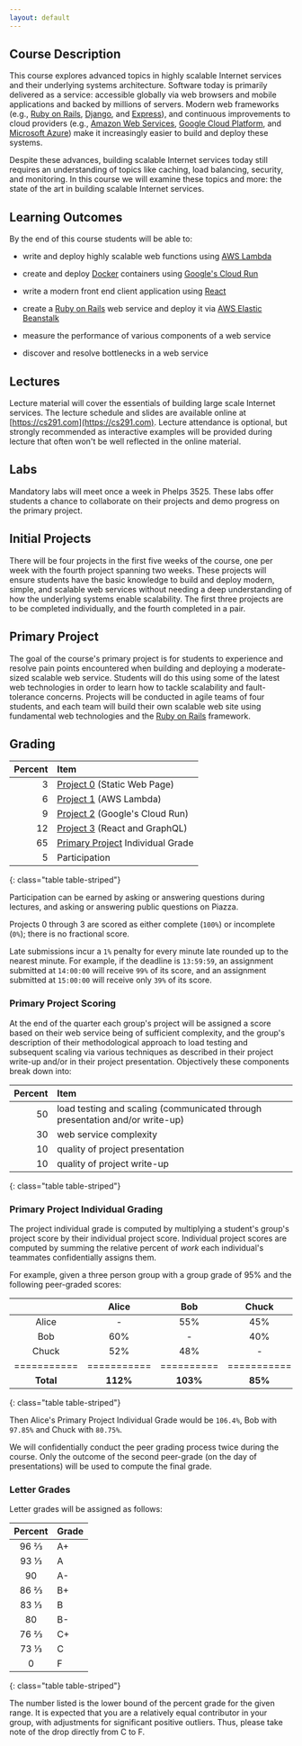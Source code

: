 ```yaml
---
layout: default
---
```


## Course Description

This course explores advanced topics in highly scalable Internet services and
their underlying systems architecture. Software today is primarily delivered as
a service: accessible globally via web browsers and mobile applications and
backed by millions of servers. Modern web frameworks (e.g., [Ruby on
Rails](http://rubyonrails.org/), [Django](https://www.djangoproject.com), and
[Express](https://expressjs.com)), and continuous improvements to cloud
providers (e.g., [Amazon Web Services](https://aws.amazon.com), [Google Cloud
Platform](https://cloud.google.com), and [Microsoft
Azure](https://azure.microsoft.com/en-us/)) make it increasingly easier to
build and deploy these systems.

Despite these advances, building scalable Internet services today still requires
an understanding of topics like caching, load balancing, security, and
monitoring. In this course we will examine these topics and more: the state of
the art in building scalable Internet services.


## Learning Outcomes

By the end of this course students will be able to:

* write and deploy highly scalable web functions using [AWS
  Lambda](https://aws.amazon.com/lambda/)

* create and deploy [Docker](https://www.docker.com/get-started) containers
  using [Google's Cloud Run](https://cloud.google.com/run/)

* write a modern front end client application using [React](https://reactjs.org)

* create a [Ruby on Rails](http://rubyonrails.org/) web service and deploy it
  via [AWS Elastic Beanstalk](https://aws.amazon.com/elasticbeanstalk/)

* measure the performance of various components of a web service

* discover and resolve bottlenecks in a web service


## Lectures

Lecture material will cover the essentials of building large scale Internet
services. The lecture schedule and slides are available online at
[https://cs291.com](https://cs291.com). Lecture attendance is optional, but
strongly recommended as interactive examples will be provided during lecture
that often won't be well reflected in the online material.

## Labs

Mandatory labs will meet once a week in Phelps 3525. These labs offer students
a chance to collaborate on their projects and demo progress on the primary
project.

## Initial Projects

There will be four projects in the first five weeks of the course, one per week
with the fourth project spanning two weeks. These projects will ensure students
have the basic knowledge to build and deploy modern, simple, and scalable web
services without needing a deep understanding of how the underlying systems
enable scalability. The first three projects are to be completed individually,
and the fourth completed in a pair.

## Primary Project

The goal of the course's primary project is for students to experience and
resolve pain points encountered when building and deploying a moderate-sized
scalable web service. Students will do this using some of the latest web
technologies in order to learn how to tackle scalability and fault-tolerance
concerns. Projects will be conducted in agile teams of four students, and each
team will build their own scalable web site using fundamental web technologies
and the [Ruby on Rails](http://rubyonrails.org/) framework.


## Grading

| Percent | Item |
|--:|:--|
| 3 | [Project 0](project0) (Static Web Page) |
| 6 | [Project 1](project1) (AWS Lambda) |
| 9 | [Project 2](project2) (Google's Cloud Run) |
| 12 | [Project 3](project3) (React and GraphQL) |
| 65 | [Primary Project](project) Individual Grade |
| 5 | Participation |
{: class="table table-striped"}

Participation can be earned by asking or answering questions during lectures,
and asking or answering public questions on Piazza.

Projects 0 through 3 are scored as either complete (`100%`) or incomplete (`0%`);
there is no fractional score.

Late submissions incur a `1%` penalty for every minute late rounded up to the
nearest minute. For example, if the deadline is `13:59:59`, an assignment
submitted at `14:00:00` will receive `99%` of its score, and an assignment
submitted at `15:00:00` will receive only `39%` of its score.

### Primary Project Scoring

At the end of the quarter each group's project will be assigned a score based
on their web service being of sufficient complexity, and the group's
description of their methodological approach to load testing and subsequent
scaling via various techniques as described in their project write-up and/or in
their project presentation. Objectively these components break down into:

| Percent | Item |
|--:|:--|
| 50 | load testing and scaling (communicated through presentation and/or write-up) |
| 30 | web service complexity |
| 10 | quality of project presentation |
| 10 | quality of project write-up |
{: class="table table-striped"}

### Primary Project Individual Grading

The project individual grade is computed by multiplying a student's group's
project score by their individual project score. Individual project scores are
computed by summing the relative percent of _work_ each individual's teammates
confidentially assigns them.

For example, given a three person group with a group grade of 95% and the
following peer-graded scores:

|           | Alice     | Bob      | Chuck     |
|:---------:|:---------:|:--------:|:---------:|
| Alice     | -         | 55%      | 45%       |
| Bob       | 60%       | -        | 40%       |
| Chuck     | 52%       | 48%      | -         |
|===========|===========|==========|===========|
| __Total__ | __112%__  | __103%__ | __85%__   |
{: class="table table-striped"}

Then Alice's Primary Project Individual Grade would be `106.4%`, Bob with
`97.85%` and Chuck with `80.75%`.

We will confidentially conduct the peer grading process twice during the
course. Only the outcome of the second peer-grade (on the day of presentations)
will be used to compute the final grade.

### Letter Grades

Letter grades will be assigned as follows:

| Percent | Grade |
|:-------:|:------|
|   96 ⅔  |   A+  |
|   93 ⅓  |   A   |
|   90    |   A-  |
|   86 ⅔  |   B+  |
|   83 ⅓  |   B   |
|   80    |   B-  |
|   76 ⅔  |   C+  |
|   73 ⅓  |   C   |
|    0    |   F   |
{: class="table table-striped"}

The number listed is the lower bound of the percent grade for the given
range. It is expected that you are a relatively equal contributor in your
group, with adjustments for significant positive outliers. Thus, please take
note of the drop directly from C to F.
